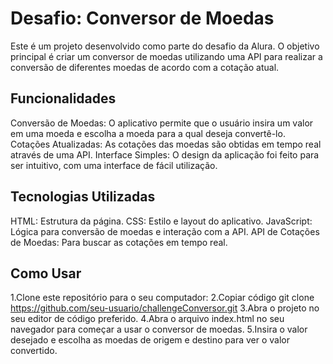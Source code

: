 # Desafio: Conversor de Moedas
Este é um projeto desenvolvido como parte do desafio da Alura. O objetivo principal é criar um conversor de moedas utilizando uma API para realizar a conversão de diferentes moedas de acordo com a cotação atual.

## Funcionalidades
Conversão de Moedas: O aplicativo permite que o usuário insira um valor em uma moeda e escolha a moeda para a qual deseja convertê-lo.
Cotações Atualizadas: As cotações das moedas são obtidas em tempo real através de uma API.
Interface Simples: O design da aplicação foi feito para ser intuitivo, com uma interface de fácil utilização.

## Tecnologias Utilizadas
HTML: Estrutura da página.
CSS: Estilo e layout do aplicativo.
JavaScript: Lógica para conversão de moedas e interação com a API.
API de Cotações de Moedas: Para buscar as cotações em tempo real.

## Como Usar
1.Clone este repositório para o seu computador:
2.Copiar código
git clone https://github.com/seu-usuario/challengeConversor.git
3.Abra o projeto no seu editor de código preferido.
4.Abra o arquivo index.html no seu navegador para começar a usar o conversor de moedas.
5.Insira o valor desejado e escolha as moedas de origem e destino para ver o valor convertido.


